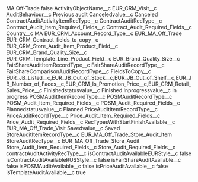 <?xml version="1.0" encoding="UTF-8"?>
<CustomMetadata xmlns="http://soap.sforce.com/2006/04/metadata" xmlns:xsi="http://www.w3.org/2001/XMLSchema-instance" xmlns:xsd="http://www.w3.org/2001/XMLSchema">
    <label>MA Off-Trade</label>
    <protected>false</protected>
    <values>
        <field>ActivityObjectName__c</field>
        <value xsi:type="xsd:string">EUR_CRM_Visit__c</value>
    </values>
    <values>
        <field>AuditBehaviour__c</field>
        <value xsi:type="xsd:string">Previous audit</value>
    </values>
    <values>
        <field>Canceledvalue__c</field>
        <value xsi:type="xsd:string">Canceled</value>
    </values>
    <values>
        <field>ContractAuditActivityItemRecType__c</field>
        <value xsi:nil="true"/>
    </values>
    <values>
        <field>ContractAuditRecType__c</field>
        <value xsi:nil="true"/>
    </values>
    <values>
        <field>Contract_Audit_Item_Required_Fields__c</field>
        <value xsi:nil="true"/>
    </values>
    <values>
        <field>Contract_Audit_Required_Fields__c</field>
        <value xsi:nil="true"/>
    </values>
    <values>
        <field>Country__c</field>
        <value xsi:type="xsd:string">MA</value>
    </values>
    <values>
        <field>EUR_CRM_Account_Record_Type__c</field>
        <value xsi:type="xsd:string">EUR_MA_Off_Trade</value>
    </values>
    <values>
        <field>EUR_CRM_Contract_fields_to_copy__c</field>
        <value xsi:nil="true"/>
    </values>
    <values>
        <field>EUR_CRM_Store_Audit_Item_Product_Field__c</field>
        <value xsi:type="xsd:string">EUR_CRM_Brand_Quality_Size__c</value>
    </values>
    <values>
        <field>EUR_CRM_Template_Line_Product_Field__c</field>
        <value xsi:type="xsd:string">EUR_Brand_Quality_Size__c</value>
    </values>
    <values>
        <field>FairShareAuditItemRecordType__c</field>
        <value xsi:nil="true"/>
    </values>
    <values>
        <field>FairShareAuditRecordType__c</field>
        <value xsi:nil="true"/>
    </values>
    <values>
        <field>FairShareComparisonAuditRecordType__c</field>
        <value xsi:nil="true"/>
    </values>
    <values>
        <field>FieldsToCopy__c</field>
        <value xsi:type="xsd:string">EUR_JB_Listed__c,EUR_JB_Out_of_Stock__c,EUR_JB_Out_of_Shelf__c,EUR_JB_Number_of_Faces__c,EUR_CRM_Is_Promotion_Price__c,EUR_CRM_Retail_Sales_Price__c</value>
    </values>
    <values>
        <field>Finishedstatusvalue__c</field>
        <value xsi:type="xsd:string">Finished</value>
    </values>
    <values>
        <field>Inprogressvalue__c</field>
        <value xsi:type="xsd:string">In progress</value>
    </values>
    <values>
        <field>POSMAuditItemRecordType__c</field>
        <value xsi:nil="true"/>
    </values>
    <values>
        <field>POSMAuditRecordType__c</field>
        <value xsi:nil="true"/>
    </values>
    <values>
        <field>POSM_Audit_Item_Required_Fields__c</field>
        <value xsi:nil="true"/>
    </values>
    <values>
        <field>POSM_Audit_Required_Fields__c</field>
        <value xsi:nil="true"/>
    </values>
    <values>
        <field>Plannedstatusvalue__c</field>
        <value xsi:type="xsd:string">Planned</value>
    </values>
    <values>
        <field>PriceAuditItemRecordType__c</field>
        <value xsi:nil="true"/>
    </values>
    <values>
        <field>PriceAuditRecordType__c</field>
        <value xsi:nil="true"/>
    </values>
    <values>
        <field>Price_Audit_Item_Required_Fields__c</field>
        <value xsi:nil="true"/>
    </values>
    <values>
        <field>Price_Audit_Required_Fields__c</field>
        <value xsi:nil="true"/>
    </values>
    <values>
        <field>RecTypesWithStartFinishAvailable__c</field>
        <value xsi:type="xsd:string">EUR_MA_Off_Trade_Visit</value>
    </values>
    <values>
        <field>Savedvalue__c</field>
        <value xsi:type="xsd:string">Saved</value>
    </values>
    <values>
        <field>StoreAuditItemRecordType__c</field>
        <value xsi:type="xsd:string">EUR_MA_Off_Trade_Store_Audit_Item</value>
    </values>
    <values>
        <field>StoreAuditRecType__c</field>
        <value xsi:type="xsd:string">EUR_MA_Off_Trade_Store_Audit</value>
    </values>
    <values>
        <field>Store_Audit_Item_Required_Fields__c</field>
        <value xsi:nil="true"/>
    </values>
    <values>
        <field>Store_Audit_Required_Fields__c</field>
        <value xsi:nil="true"/>
    </values>
    <values>
        <field>contractAuditActivityRecType__c</field>
        <value xsi:nil="true"/>
    </values>
    <values>
        <field>isContractAuditAvailableEURStyle__c</field>
        <value xsi:type="xsd:boolean">false</value>
    </values>
    <values>
        <field>isContractAuditAvailableRUSStyle__c</field>
        <value xsi:type="xsd:boolean">false</value>
    </values>
    <values>
        <field>isFairShareAuditAvailable__c</field>
        <value xsi:type="xsd:boolean">false</value>
    </values>
    <values>
        <field>isPOSMAuditAvailable__c</field>
        <value xsi:type="xsd:boolean">false</value>
    </values>
    <values>
        <field>isPriceAuditAvailable__c</field>
        <value xsi:type="xsd:boolean">false</value>
    </values>
    <values>
        <field>isTemplateAuditAvailable__c</field>
        <value xsi:type="xsd:boolean">true</value>
    </values>
</CustomMetadata>
